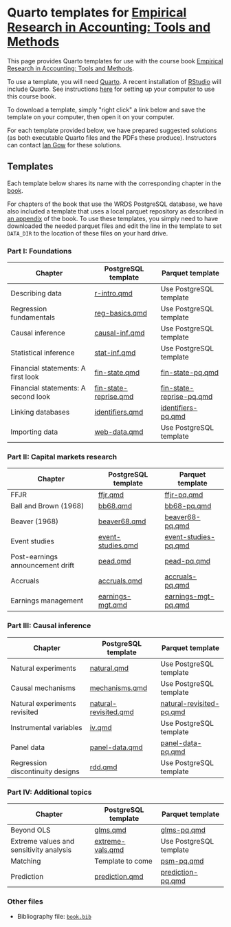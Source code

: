 # Quarto templates for [Empirical Research in Accounting: Tools and Methods](https://iangow.github.io/far_book/)

This page provides Quarto templates for use with the course book [Empirical Research in Accounting: Tools and Methods](https://iangow.github.io/far_book/).

To use a template, you will need [Quarto](https://quarto.org).
A recent installation of [RStudio](https://posit.co/downloads/) will include Quarto.
See instructions [here](https://iangow.github.io/far_book/intro.html#install) for setting up your computer to use this course book.

To download a template, simply "right click" a link below and save the template on your computer, then open it on your computer.

For each template provided below, we have prepared suggested solutions (as both executable Quarto files and the PDFs these produce).
Instructors can contact [Ian Gow](mailto:ian.gow@unimelb.edu.au) for these solutions.

## Templates

Each template below shares its name with the corresponding chapter in the [book](https://iangow.github.io/far_book/).

For chapters of the book that use the WRDS PostgreSQL database, we have also included a template that uses a local parquet repository as described in [an appendix](https://iangow.github.io/far_book/parquet-wrds.html) of the book.
To use these templates, you simply need to have downloaded the needed parquet files and edit the line in the template to set `DATA_DIR` to the location of these files on your hard drive.

### Part I: Foundations

| Chapter | PostgreSQL template | Parquet template |
|---------|---------------------|------------------|
| Describing data | [r-intro.qmd](https://raw.githubusercontent.com/iangow/far_templates/main/r-intro.qmd) | Use PostgreSQL template |
| Regression fundamentals | [reg-basics.qmd](https://raw.githubusercontent.com/iangow/far_templates/main/reg-basics.qmd) | Use PostgreSQL template |
| Causal inference | [causal-inf.qmd](https://raw.githubusercontent.com/iangow/far_templates/main/causal-inf.qmd) | Use PostgreSQL template |
| Statistical inference  | [stat-inf.qmd](https://raw.githubusercontent.com/iangow/far_templates/main/stat-inf.qmd) | Use PostgreSQL template |
| Financial statements: A first look | [fin-state.qmd](https://raw.githubusercontent.com/iangow/far_templates/main/fin-state.qmd) | [fin-state-pq.qmd](https://raw.githubusercontent.com/iangow/far_templates/main/fin-state-pq.qmd) |
| Financial statements: A second look | [fin-state-reprise.qmd](https://raw.githubusercontent.com/iangow/far_templates/main/fin-state-reprise.qmd) | [fin-state-reprise-pq.qmd](https://raw.githubusercontent.com/iangow/far_templates/main/fin-state-reprise-pq.qmd) | 
| Linking databases |  [identifiers.qmd](https://raw.githubusercontent.com/iangow/far_templates/main/identifiers.qmd) | [identifiers-pq.qmd](https://raw.githubusercontent.com/iangow/far_templates/main/identifiers-pq.qmd) | 
| Importing data | [web-data.qmd](https://raw.githubusercontent.com/iangow/far_templates/main/web-data.qmd) | Use PostgreSQL template |

### Part II: Capital markets research

| Chapter | PostgreSQL template | Parquet template |
|---------|---------------------|------------------|
| FFJR | [ffjr.qmd](https://raw.githubusercontent.com/iangow/far_templates/main/ffjr.qmd) | [ffjr-pq.qmd](https://raw.githubusercontent.com/iangow/far_templates/main/ffjr-pq.qmd) |
| Ball and Brown (1968) | [bb68.qmd](https://raw.githubusercontent.com/iangow/far_templates/main/bb68.qmd) | [bb68-pq.qmd](https://raw.githubusercontent.com/iangow/far_templates/main/bb68-pq.qmd) |
| Beaver (1968) | [beaver68.qmd](https://raw.githubusercontent.com/iangow/far_templates/main/beaver68.qmd) |  [beaver68-pq.qmd](https://raw.githubusercontent.com/iangow/far_templates/main/beaver68-pq.qmd) |
| Event studies | [event-studies.qmd](https://raw.githubusercontent.com/iangow/far_templates/main/event-studies-pq.qmd) | [event-studies-pq.qmd](https://raw.githubusercontent.com/iangow/far_templates/main/event-studies-pq.qmd) |
| Post-earnings announcement drift | [pead.qmd](https://raw.githubusercontent.com/iangow/far_templates/main/pead.qmd) | [pead-pq.qmd](https://raw.githubusercontent.com/iangow/far_templates/main/pead-pq.qmd)  |
| Accruals | [accruals.qmd](https://raw.githubusercontent.com/iangow/far_templates/main/accruals.qmd) | [accruals-pq.qmd](https://raw.githubusercontent.com/iangow/far_templates/main/accruals-pq.qmd)  |
| Earnings management | [earnings-mgt.qmd](https://raw.githubusercontent.com/iangow/far_templates/main/earnings-mgt.qmd) | [earnings-mgt-pq.qmd](https://raw.githubusercontent.com/iangow/far_templates/main/earnings-mgt-pq.qmd) |

### Part III: Causal inference

| Chapter | PostgreSQL template | Parquet template |
|---------|---------------------|------------------|
| Natural experiments | [natural.qmd](https://raw.githubusercontent.com/iangow/far_templates/main/natural.qmd) | Use PostgreSQL template |
| Causal mechanisms | [mechanisms.qmd](https://raw.githubusercontent.com/iangow/far_templates/main/mechanisms.qmd) | Use PostgreSQL template |
| Natural experiments revisited | [natural-revisited.qmd](https://raw.githubusercontent.com/iangow/far_templates/main/natural-revisited.qmd) |  [natural-revisited-pq.qmd](https://raw.githubusercontent.com/iangow/far_templates/main/natural-revisited-pq.qmd) |
| Instrumental variables | [iv.qmd](https://raw.githubusercontent.com/iangow/far_templates/main/iv.qmd)  | Use PostgreSQL template |
| Panel data | [panel-data.qmd](https://raw.githubusercontent.com/iangow/far_templates/main/panel-data.qmd) |[panel-data-pq.qmd](https://raw.githubusercontent.com/iangow/far_templates/main/panel-data-pq.qmd) |
| Regression discontinuity designs | [rdd.qmd](https://raw.githubusercontent.com/iangow/far_templates/main/rdd.qmd) | Use PostgreSQL template |
 
### Part IV: Additional topics

| Chapter | PostgreSQL template | Parquet template |
|---------|---------------------|------------------|
| Beyond OLS | [glms.qmd](https://raw.githubusercontent.com/iangow/far_templates/main/glms.qmd) | [glms-pq.qmd](https://raw.githubusercontent.com/iangow/far_templates/main/glms-pq.qmd) |
| Extreme values and sensitivity analysis | [extreme-vals.qmd](https://raw.githubusercontent.com/iangow/far_templates/main/extreme-vals.qmd) | Use PostgreSQL template |
| Matching | Template to come | [psm-pq.qmd](https://raw.githubusercontent.com/iangow/far_templates/main/psm-pq.qmd) |
| Prediction | [prediction.qmd](https://raw.githubusercontent.com/iangow/far_templates/main/prediction.qmd) | [prediction-pq.qmd](https://raw.githubusercontent.com/iangow/far_templates/main/prediction-pq.qmd) |

### Other files

 - Bibliography file: [`book.bib`](https://raw.githubusercontent.com/iangow/far_templates/main/book.bib)
